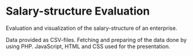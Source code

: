 # Salary-structure Evaluation

Evaluation and visualization of the salary-structure of an enterprise.

Data provided as CSV-files. Fetching and preparing of the data done by using PHP. JavaScript, HTML and CSS used for the presentation.


